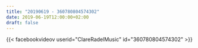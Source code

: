 ```yaml
---
title: "20190619 - 360780804574302"
date: 2019-06-19T12:00:00+02:00
draft: false
---
```


{{< facebookvideov userid="ClareRadelMusic" id="360780804574302" >}}